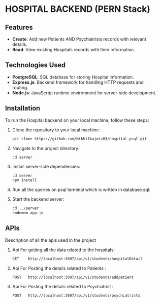 # HOSPITAL BACKEND (PERN Stack)


## Features

- **Create**: Add new Patients AND Psychiatrists  records with relevant details.
- **Read**: View existing Hospitals records with their information.

## Technologies Used

- **PostgreSQL**: SQL database for storing Hospital information.
- **Express.js**: Backend framework for handling HTTP requests and routing.
- **Node.js**: JavaScript runtime environment for server-side development.

## Installation

To run the Hospital backend on your local machine, follow these steps:

1. Clone the repository to your local machine:

   ```bash
   git clone https://github.com/Nikhilkajota03/hospital_psql.git  
   ```

2. Navigate to the project directory:

   ```bash
   cd server
   ```

3. Install server-side dependencies:

   ```bash
   cd server
   npm install
   ```

4. Run all the queries on psql terminal which is  written in database.sql:
    

5. Start the backend server:

   ```bash
   cd ../server
   nodemon app.js
   ```


## APIs

Description of all the apis used in the project 

1. Api For getting all the data related to the hospitals:

   ```bash
   GET    http://localhost:3007/api/v1/students/hospitalDetail  
   ```

2. Api For Posting the details related to Patients :

   ```bash
   POST   http://localhost:3007/api/v1/students/addpatient  
   ```

3. Api For Posting the details related to Psychiatrist :

   ```bash
   POST   http://localhost:3007/api/v1/students/psychiatrists
   ```     








